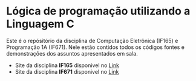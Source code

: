 # Lógica de programação utilizando a Linguagem C


Este é o repósitório da disciplina de Computação Eletrônica (IF165) e Programação 1A (IF671).
Nele estão contidos todos os códigos fontes e demonstrações dos assuntos apresentados em sala.

- Site da disciplina **IF165** disponivel no [Link](https://sites.google.com/cin.ufpe.br/if165)
- Site da disciplina **IF671** disponivel no [Link](https://sites.google.com/cin.ufpe.br/icsa/if671-programação)

